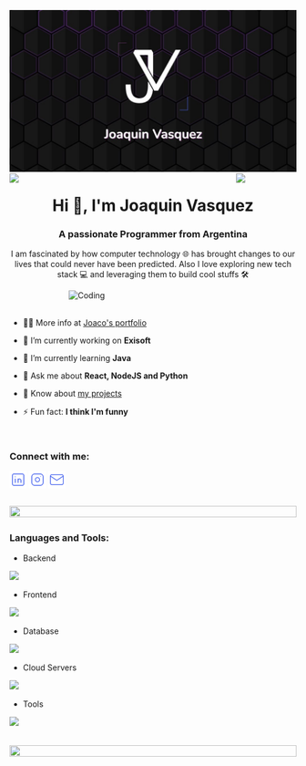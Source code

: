 ![splash](https://raw.githubusercontent.com/joaquinvasquez/joaquinvasquez/main/images/splash.jpg)
<img align="left" src="https://user-images.githubusercontent.com/65187002/144930161-2f783401-8d27-4fdf-a2f7-cc0ba32f1f1f.gif" width="21%" style="display:inline;"><img align="right" src="https://user-images.githubusercontent.com/65187002/144930161-2f783401-8d27-4fdf-a2f7-cc0ba32f1f1f.gif" width="21%" style="display:inline;">

<h1 align="center">Hi 👋, I'm Joaquin Vasquez</h1>
<h3 align="center">A passionate Programmer from Argentina</h3>
<p align="center">I am fascinated by how computer technology 🌐 has brought changes to our lives that could never have been predicted. Also I love exploring new tech stack 💻 and leveraging them to build cool stuffs 🛠️</p>

<img align="right" alt="Coding" width="400" src="https://user-images.githubusercontent.com/74038190/229223263-cf2e4b07-2615-4f87-9c38-e37600f8381a.gif">
<br><br>

- 👨‍💻 More info at [Joaco's portfolio](https://joaquin-vasquez.web.app/)

- 🔭 I’m currently working on **Exisoft**

- 🌱 I’m currently learning **Java**

- 💬 Ask me about **React, NodeJS and Python**

- 📄 Know about [my projects](https://joaquin-vasquez.web.app/#projects)

- ⚡ Fun fact: **I think I'm funny**
<br>
<h3 align="left">Connect with me:</h3>
<p align="left">
<a href="https://www.linkedin.com/in/joaquin-vasquez/" target="blank"><img align="center" src="https://raw.githubusercontent.com/joaquinvasquez/joaquinvasquez/main/images/linkedin.svg" alt="linkedin" height="30" width="30" /></a>
<a href="https://instagram.com/joacovasquezzz" target="blank"><img align="center" src="https://raw.githubusercontent.com/joaquinvasquez/joaquinvasquez/main/images/instagram.svg" alt="instagram" height="30" width="30" /></a>
<a href="mailto:joaquinvasquez20@gmail.com" target="blank"><img align="center" src="https://raw.githubusercontent.com/joaquinvasquez/joaquinvasquez/main/images/email.svg" alt="email" height="30" width="30" /></a>
</p>
<br>

<img src="https://i.imgur.com/dBaSKWF.gif" height="20" width="100%">

<h3 align="left">Languages and Tools:</h3>

- Backend
<p align="left">
  <a href="https://skillicons.dev">
    <img src="https://skillicons.dev/icons?i=nodejs,express,py,flask,cpp" />
  </a>
</p>

- Frontend
<p align="left">
  <a href="https://skillicons.dev">
    <img src="https://skillicons.dev/icons?i=react,ts,js,scss,bootstrap" />
  </a>
</p>

- Database
<p align="left">
  <a href="https://skillicons.dev">
    <img src="https://skillicons.dev/icons?i=mysql,mongodb" />
  </a>
</p>

- Cloud Servers
<p align="left">
  <a href="https://skillicons.dev">
    <img src="https://skillicons.dev/icons?i=firebase,azure" />
  </a>
</p>

- Tools
<p align="left">
  <a href="https://skillicons.dev">
    <img src="https://skillicons.dev/icons?i=vscode,git,github,docker,figma,xd,postman,linux" />
  </a>
</p>

<br/>

<img src="https://i.imgur.com/dBaSKWF.gif" height="20" width="100%">
